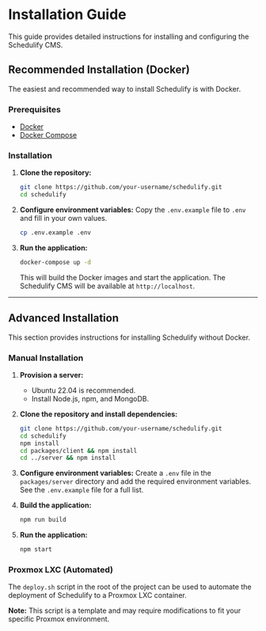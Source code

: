 # Installation Guide

This guide provides detailed instructions for installing and configuring the Schedulify CMS.

## Recommended Installation (Docker)

The easiest and recommended way to install Schedulify is with Docker.

### Prerequisites

*   [Docker](https://docs.docker.com/get-docker/)
*   [Docker Compose](https://docs.docker.com/compose/install/)

### Installation

1.  **Clone the repository:**
    ```bash
    git clone https://github.com/your-username/schedulify.git
    cd schedulify
    ```

2.  **Configure environment variables:**
    Copy the `.env.example` file to `.env` and fill in your own values.
    ```bash
    cp .env.example .env
    ```

3.  **Run the application:**
    ```bash
    docker-compose up -d
    ```
    This will build the Docker images and start the application. The Schedulify CMS will be available at `http://localhost`.

---

## Advanced Installation

This section provides instructions for installing Schedulify without Docker.

### Manual Installation

1.  **Provision a server:**
    *   Ubuntu 22.04 is recommended.
    *   Install Node.js, npm, and MongoDB.

2.  **Clone the repository and install dependencies:**
    ```bash
    git clone https://github.com/your-username/schedulify.git
    cd schedulify
    npm install
    cd packages/client && npm install
    cd ../server && npm install
    ```

3.  **Configure environment variables:**
    Create a `.env` file in the `packages/server` directory and add the required environment variables. See the `.env.example` file for a full list.

4.  **Build the application:**
    ```bash
    npm run build
    ```

5.  **Run the application:**
    ```bash
    npm start
    ```

### Proxmox LXC (Automated)

The `deploy.sh` script in the root of the project can be used to automate the deployment of Schedulify to a Proxmox LXC container.

**Note:** This script is a template and may require modifications to fit your specific Proxmox environment.
